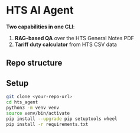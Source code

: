 # HTS AI Agent

**Two capabilities in one CLI**:  
1. **RAG-based QA** over the HTS General Notes PDF  
2. **Tariff duty calculator** from HTS CSV data

## Repo structure


## Setup

```bash
git clone <your-repo-url>
cd hts_agent
python3 -m venv venv
source venv/bin/activate
pip install --upgrade pip setuptools wheel
pip install -r requirements.txt
